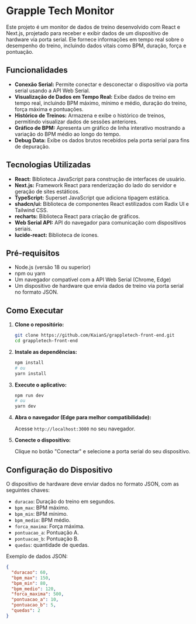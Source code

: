 # Grapple Tech Monitor

Este projeto é um monitor de dados de treino desenvolvido com React e Next.js, projetado para receber e exibir dados de um dispositivo de hardware via porta serial. Ele fornece informações em tempo real sobre o desempenho do treino, incluindo dados vitais como BPM, duração, força e pontuação.

## Funcionalidades

- **Conexão Serial:** Permite conectar e desconectar o dispositivo via porta serial usando a API Web Serial.
- **Visualização de Dados em Tempo Real:** Exibe dados de treino em tempo real, incluindo BPM máximo, mínimo e médio, duração do treino, força máxima e pontuações.
- **Histórico de Treinos:** Armazena e exibe o histórico de treinos, permitindo visualizar dados de sessões anteriores.
- **Gráfico de BPM:** Apresenta um gráfico de linha interativo mostrando a variação do BPM médio ao longo do tempo.
- **Debug Data:** Exibe os dados brutos recebidos pela porta serial para fins de depuração.

## Tecnologias Utilizadas

- **React:** Biblioteca JavaScript para construção de interfaces de usuário.
- **Next.js:** Framework React para renderização do lado do servidor e geração de sites estáticos.
- **TypeScript:** Superset JavaScript que adiciona tipagem estática.
- **shadcn/ui:** Biblioteca de componentes React estilizados com Radix UI e Tailwind CSS.
- **recharts:** Biblioteca React para criação de gráficos.
- **Web Serial API:** API do navegador para comunicação com dispositivos seriais.
- **lucide-react:** Biblioteca de ícones.

## Pré-requisitos

- Node.js (versão 18 ou superior)
- npm ou yarn
- Um navegador compatível com a API Web Serial (Chrome, Edge)
- Um dispositivo de hardware que envia dados de treino via porta serial no formato JSON.

## Como Executar

1.  **Clone o repositório:**

    ```bash
    git clone https://github.com/KaianS/grappletech-front-end.git
    cd grappletech-front-end
    ```

2.  **Instale as dependências:**

    ```bash
    npm install
    # ou
    yarn install
    ```

3.  **Execute o aplicativo:**

    ```bash
    npm run dev
    # ou
    yarn dev
    ```

4.  **Abra o navegador (Edge para melhor compatibilidade):**

    Acesse `http://localhost:3000` no seu navegador.

5.  **Conecte o dispositivo:**

    Clique no botão "Conectar" e selecione a porta serial do seu dispositivo.

## Configuração do Dispositivo

O dispositivo de hardware deve enviar dados no formato JSON, com as seguintes chaves:

-   `duracao`: Duração do treino em segundos.
-   `bpm_max`: BPM máximo.
-   `bpm_min`: BPM mínimo.
-   `bpm_medio`: BPM médio.
-   `forca_maxima`: Força máxima.
-   `pontuacao_a`: Pontuação A.
-   `pontuacao_b`: Pontuação B.
-   `quedas`: quantidade de quedas.

Exemplo de dados JSON:

```json
{
  "duracao": 60,
  "bpm_max": 150,
  "bpm_min": 80,
  "bpm_medio": 120,
  "forca_maxima": 500,
  "pontuacao_a": 10,
  "pontuacao_b": 5,
  "quedas": 2
}

```